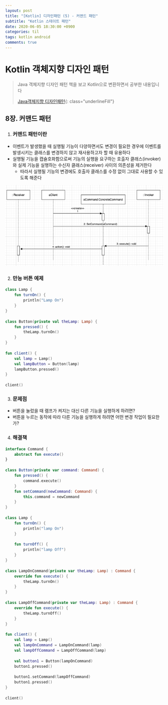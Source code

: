 ```yaml
---
layout: post
title: "[Kotlin] 디자인패턴 (5) - 커맨드 패턴"
subtitle: "Kotlin 스테이트 패턴"
date: 2020-06-05 18:30:00 +0900
categories: til
tags: kotlin android
comments: true
---
```




# Kotlin 객체지향 디자인 패턴



> Java 객체지향 디자인 패턴 책을 보고 Kotlin으로 변환하면서 공부한 내용입니다
>
> [Java객체지향 디자인패턴](http://www.yes24.com/Product/Goods/12501269){: class="underlineFill"}



## 8장. 커맨드 패턴



1. ### 커맨드 패턴이란

- 이벤트가 발생했을 때 실행될 기능이 다양하면서도 변경이 필요한 경우에 이벤트를 발생시키는 클래스를 변경하지 않고 재사용하고자 할 때 유용하다
- 실행될 기능을 캡슐호화함으로써 기능의 실행을 요구하는 호출자 클래스(invoker)와 실제 기능을 실행하는 수신자 클래스(receiver) 사이의 의존성을 제거한다
  - 따라서 실행될 기능의 변경에도 호출자 클래스를 수정 없이 그대로 사용할 수 있도록 해준다

![8-1](/img/in-post/design_pattern/8-1.png)



2. ### 만능 버튼 예제

```kotlin
class Lamp {
    fun turnOn() {
        println("Lamp On")
    }
}

class Button(private val theLamp: Lamp) {
    fun pressed() {
        theLamp.turnOn()
    }
}

fun client() {
    val lamp = Lamp()
    val lampButton = Button(lamp)
    lampButton.pressed()
}

client()
```



3. ### 문제점

- 버튼을 눌렀을 때 램프가 켜지는 대신 다른 기능을 실행하게 하려면?
- 버튼을 누르는 동작에 따라 다른 기능을 실행하게 하려면 어떤 변경 작업이 필요한가?



4. ### 해결책

```kotlin
interface Command {
    abstract fun execute()
}

class Button(private var command: Command) {
    fun pressed() {
        command.execute()
    }
    fun setCommand(newCommand: Command) {
        this.command = newCommand
    }
}

class Lamp {
    fun turnOn() {
        println("lamp On")
    }

    fun turnOff() {
        println("lamp Off")
    }
}

class LampOnCommand(private var theLamp: Lamp) : Command {
    override fun execute() {
        theLamp.turnOn()
    }
}

class LampOffCommand(private var theLamp: Lamp) : Command {
    override fun execute() {
        theLamp.turnOff()
    }
}

fun client() {
    val lamp = Lamp()
    val lampOnCommand = LampOnCommand(lamp)
    val lampOffCommand = LampOffCommand(lamp)
    
    val button1 = Button(lampOnCommand)
    button1.pressed()
    
    button1.setCommand(lampOffCommand)
    button1.pressed()
}

client()
```


